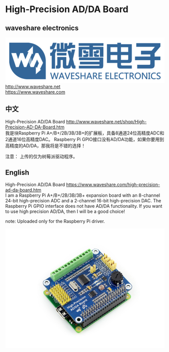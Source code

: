 ﻿# High-Precision AD/DA Board
## waveshare electronics
![waveshare_logo.png](waveshare_logo.png)
http://www.waveshare.net  
https://www.waveshare.com  

## 中文 ## 
High-Precision AD/DA Board http://www.waveshare.net/shop/High-Precision-AD-DA-Board.htm  
我是块Raspberry Pi A+/B+/2B/3B/3B+的扩展板，具备8通道24位高精度ADC和2通道16位高精度DAC。
Raspberry Pi GPIO接口没有AD/DA功能，如果你要用到高精度的AD/DA，那我将是不错的选择！

注意：
上传的仅为树莓派驱动程序。

## English ## 
High-Precision AD/DA Board https://www.waveshare.com/high-precision-ad-da-board.htm  
I am a Raspberry Pi A+/B+/2B/3B/3B+ expansion board with an 8-channel 24-bit high-precision ADC and a 2-channel 16-bit high-precision DAC.
The Raspberry Pi GPIO interface does not have AD/DA functionality. If you want to use high precision AD/DA, then I will be a good choice!

note:
Uploaded only for the Raspberry Pi driver.

![High-Precision-AD-DA-Board-3.jpg](High-Precision-AD-DA-Board-3.jpg)

